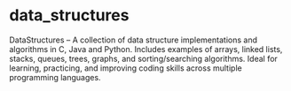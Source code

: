 # data_structures
DataStructures – A collection of data structure implementations and algorithms in C, Java and Python. Includes examples of arrays, linked lists, stacks, queues, trees, graphs, and sorting/searching algorithms. Ideal for learning, practicing, and improving coding skills across multiple programming languages.
